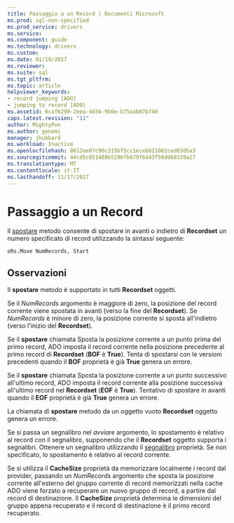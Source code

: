 ```yaml
---
title: Passaggio a un Record | Documenti Microsoft
ms.prod: sql-non-specified
ms.prod_service: drivers
ms.service: 
ms.component: guide
ms.technology: drivers
ms.custom: 
ms.date: 01/19/2017
ms.reviewer: 
ms.suite: sql
ms.tgt_pltfrm: 
ms.topic: article
helpviewer_keywords:
- record jumping [ADO]
- jumping to record [ADO]
ms.assetid: 6caf6299-2eea-4d34-9b0e-b75aab07b740
caps.latest.revision: "11"
author: MightyPen
ms.author: genemi
manager: jhubbard
ms.workload: Inactive
ms.openlocfilehash: 8612ee07c90c315bf5cc1eceb621082ced03d5a3
ms.sourcegitcommit: 44cd5c651488b5296fb679f6d43f50d068339a27
ms.translationtype: MT
ms.contentlocale: it-IT
ms.lasthandoff: 11/17/2017
---
```

# <a name="jumping-to-a-record"></a>Passaggio a un Record
Il [spostare](../../../ado/reference/ado-api/move-method-ado.md) metodo consente di spostare in avanti o indietro di **Recordset** un numero specificato di record utilizzando la sintassi seguente:  
  
```  
oRs.Move NumRecords, Start  
```  
  
## <a name="remarks"></a>Osservazioni  
 Il **spostare** metodo è supportato in tutti **Recordset** oggetti.  
  
 Se il *NumRecords* argomento è maggiore di zero, la posizione del record corrente viene spostata in avanti (verso la fine del **Recordset**). Se *NumRecords* è minore di zero, la posizione corrente si sposta all'indietro (verso l'inizio del **Recordset**).  
  
 Se il **spostare** chiamata Sposta la posizione corrente a un punto prima del primo record, ADO imposta il record corrente nella posizione precedente al primo record di **Recordset** (**BOF** è **True**). Tenta di spostarsi con le versioni precedenti quando il **BOF** proprietà è già **True** genera un errore.  
  
 Se il **spostare** chiamata Sposta la posizione corrente a un punto successivo all'ultimo record, ADO imposta il record corrente alla posizione successiva all'ultimo record nel **Recordset** (**EOF** è **True**). Tentativo di spostare in avanti quando il **EOF** proprietà è già **True** genera un errore.  
  
 La chiamata di **spostare** metodo da un oggetto vuoto **Recordset** oggetto genera un errore.  
  
 Se si passa un segnalibro nel *avviare* argomento, lo spostamento è relativo al record con il segnalibro, supponendo che il **Recordset** oggetto supporta i segnalibri. Ottenere un segnalibro utilizzando il [segnalibro](../../../ado/reference/ado-api/bookmark-property-ado.md) proprietà. Se non specificato, lo spostamento è relativo al record corrente.  
  
 Se si utilizza il **CacheSize** proprietà da memorizzare localmente i record dal provider, passando un *NumRecords* argomento che sposta la posizione corrente all'esterno del gruppo corrente di record memorizzati nella cache ADO viene forzato a recuperare un nuovo gruppo di record, a partire dal record di destinazione. Il **CacheSize** proprietà determina le dimensioni del gruppo appena recuperato e il record di destinazione è il primo record recuperato.
